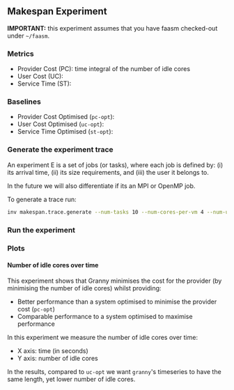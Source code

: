 ## Makespan Experiment

**IMPORTANT:** this experiment assumes that you have faasm checked-out under
`~/faasm`.

### Metrics

* Provider Cost (PC): time integral of the number of idle cores
* User Cost (UC):
* Service Time (ST):

### Baselines

* Provider Cost Optimised (`pc-opt`):
* User Cost Optimised (`uc-opt`):
* Service Time Optimised (`st-opt`):

### Generate the experiment trace

An experiment E is a set of jobs (or tasks), where each job is defined by: (i)
its arrival time, (ii) its size requirements, and (iii) the user it belongs
to.

In the future we will also differentiate if its an MPI or OpenMP job.

To generate a trace run:

```bash
inv makespan.trace.generate --num-tasks 10 --num-cores-per-vm 4 --num-users 2
```

### Run the experiment

### Plots

#### Number of idle cores over time

This experiment shows that Granny minimises the cost for the provider (by
minimising the number of idle cores) whilst providing:
  - Better performance than a system optimised to minimise the provider cost (`pc-opt`)
  - Comparable performance to a system optimised to maximise performance

In this experiment we measure the number of idle cores over time:
  - X axis: time (in seconds)
  - Y axis: number of idle cores

In the results, compared to `uc-opt` we want `granny`'s timeseries to have the
same length, yet lower number of idle cores.

